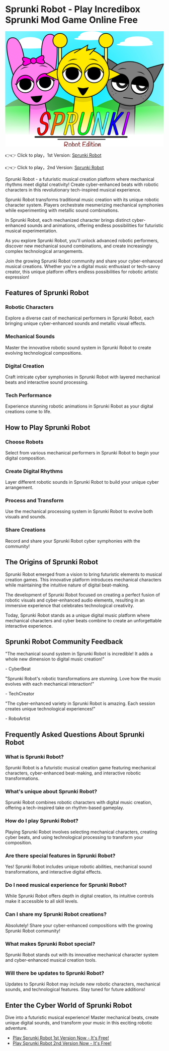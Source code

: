# Sprunki Robot - Play Incredibox Sprunki Mod Game Online Free

![Sprunki Robot](https://raw.githubusercontent.com/sprunkiscrunkly/sprunki-robot/refs/heads/main/sprunki-robot.png "Sprunki Robot")

👉👉 Click to play，1st Version: [Sprunki Robot](https://sprunksters.com/sprunki-robot/ "Sprunki Robot")

👉👉 Click to play，2nd Version: [Sprunki Robot](https://sprunkiscrunkly.com/sprunki-robot/ "Sprunki Robot")

Sprunki Robot - a futuristic musical creation platform where mechanical rhythms meet digital creativity! Create cyber-enhanced beats with robotic characters in this revolutionary tech-inspired musical experience.

Sprunki Robot transforms traditional music creation with its unique robotic character system. Players orchestrate mesmerizing mechanical symphonies while experimenting with metallic sound combinations.

In Sprunki Robot, each mechanized character brings distinct cyber-enhanced sounds and animations, offering endless possibilities for futuristic musical experimentation.

As you explore Sprunki Robot, you'll unlock advanced robotic performers, discover new mechanical sound combinations, and create increasingly complex technological arrangements.

Join the growing Sprunki Robot community and share your cyber-enhanced musical creations. Whether you're a digital music enthusiast or tech-savvy creator, this unique platform offers endless possibilities for robotic artistic expression!

## Features of Sprunki Robot

### Robotic Characters

Explore a diverse cast of mechanical performers in Sprunki Robot, each bringing unique cyber-enhanced sounds and metallic visual effects.

### Mechanical Sounds

Master the innovative robotic sound system in Sprunki Robot to create evolving technological compositions.

### Digital Creation

Craft intricate cyber symphonies in Sprunki Robot with layered mechanical beats and interactive sound processing.

### Tech Performance

Experience stunning robotic animations in Sprunki Robot as your digital creations come to life.

## How to Play Sprunki Robot

### Choose Robots

Select from various mechanical performers in Sprunki Robot to begin your digital composition.

### Create Digital Rhythms

Layer different robotic sounds in Sprunki Robot to build your unique cyber arrangement.

### Process and Transform

Use the mechanical processing system in Sprunki Robot to evolve both visuals and sounds.

### Share Creations

Record and share your Sprunki Robot cyber symphonies with the community!

## The Origins of Sprunki Robot

Sprunki Robot emerged from a vision to bring futuristic elements to musical creation games. This innovative platform introduces mechanical characters while maintaining the intuitive nature of digital beat-making.

The development of Sprunki Robot focused on creating a perfect fusion of robotic visuals and cyber-enhanced audio elements, resulting in an immersive experience that celebrates technological creativity.

Today, Sprunki Robot stands as a unique digital music platform where mechanical characters and cyber beats combine to create an unforgettable interactive experience.

## Sprunki Robot Community Feedback

"The mechanical sound system in Sprunki Robot is incredible! It adds a whole new dimension to digital music creation!"

\- CyberBeat

"Sprunki Robot's robotic transformations are stunning. Love how the music evolves with each mechanical interaction!"

\- TechCreator

"The cyber-enhanced variety in Sprunki Robot is amazing. Each session creates unique technological experiences!"

\- RoboArtist

## Frequently Asked Questions About Sprunki Robot

### What is Sprunki Robot?

Sprunki Robot is a futuristic musical creation game featuring mechanical characters, cyber-enhanced beat-making, and interactive robotic transformations.

### What's unique about Sprunki Robot?

Sprunki Robot combines robotic characters with digital music creation, offering a tech-inspired take on rhythm-based gameplay.

### How do I play Sprunki Robot?

Playing Sprunki Robot involves selecting mechanical characters, creating cyber beats, and using technological processing to transform your composition.

### Are there special features in Sprunki Robot?

Yes! Sprunki Robot includes unique robotic abilities, mechanical sound transformations, and interactive digital effects.

### Do I need musical experience for Sprunki Robot?

While Sprunki Robot offers depth in digital creation, its intuitive controls make it accessible to all skill levels.

### Can I share my Sprunki Robot creations?

Absolutely! Share your cyber-enhanced compositions with the growing Sprunki Robot community!

### What makes Sprunki Robot special?

Sprunki Robot stands out with its innovative mechanical character system and cyber-enhanced musical creation tools.

### Will there be updates to Sprunki Robot?

Updates to Sprunki Robot may include new robotic characters, mechanical sounds, and technological features. Stay tuned for future additions!

## Enter the Cyber World of Sprunki Robot

Dive into a futuristic musical experience! Master mechanical beats, create unique digital sounds, and transform your music in this exciting robotic adventure.

- [Play Sprunki Robot 1st Version Now - It's Free!](https://sprunksters.com/sprunki-robot/)
- [Play Sprunki Robot 2nd Version Now - It's Free!](https://sprunkiscrunkly.com/sprunki-robot/)
